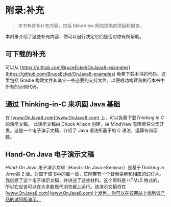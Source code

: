 # 附录:补充

> 本书有许多补充内容，包括 MindView 网站提供的项目和服务。

本附录介绍了这些补充内容，你可以自行决定它们是否对你有所帮助。

## 可下载的补充

可以从 [https://github.com/BruceEckel/OnJava8-examples](https://github.com/BruceEckel/OnJava8-examples) 免费下载本书的代码。这里包括 Gradle 构建文件和其它一些必要的支持文件，以便成功构建和执行本书中所有的示例代码。

## 通过 Thinking-in-C 来巩固 Java 基础

在 [www.OnJava8.com](www.OnJava8.com) 上，可以免费下载*Thinking in C*的演示文稿。 此演示文稿由 Chuck Allison 创建，由 MindView 有限责任公司开发。这是一个电子演示文稿，介绍了 Java 语法所基于的 C 语法，运算符和函数。

## Hand-On Java 电子演示文稿

_Hand-On Java 电子演示文稿_（Hands-On Java eSeminar）是基于*Thinking in Java*第 2 版。对应于该书中的每一章，它附带有一个音频讲解和相应的幻灯片。我创建了这个电子演示文稿，并讲述了这些材料。这个资料是 HTML5 格式的，所以它应该可以在大多数现代浏览器上运行。该演示文稿将在[www.OnJava8.com](www.OnJava8.com)上发售，你可以在该网站上找到该产品的试用版演示。

